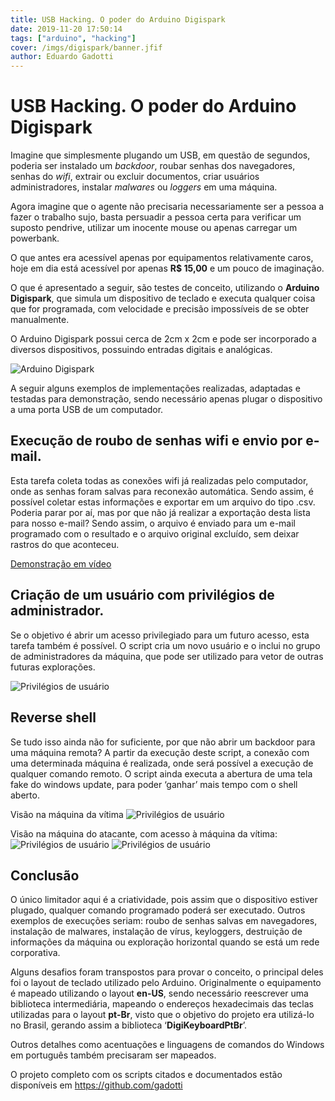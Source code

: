 ```yaml
---
title: USB Hacking. O poder do Arduino Digispark
date: 2019-11-20 17:50:14
tags: ["arduino", "hacking"]
cover: /imgs/digispark/banner.jfif
author: Eduardo Gadotti
---
```

# USB Hacking. O poder do Arduino Digispark

Imagine que simplesmente plugando um USB, em questão de segundos, poderia ser instalado um *backdoor*, roubar senhas dos navegadores, senhas do *wifi*, extrair ou excluir documentos, criar usuários administradores, instalar *malwares* ou *loggers* em uma máquina.

Agora imagine que o agente não precisaria necessariamente ser a pessoa a fazer o trabalho sujo, basta persuadir a pessoa certa para verificar um suposto pendrive, utilizar um inocente mouse ou apenas carregar um powerbank.

O que antes era acessível apenas por equipamentos relativamente caros, hoje em dia está acessível por apenas **R$ 15,00** e um pouco de imaginação.

O que é apresentado a seguir, são testes de conceito, utilizando o **Arduino Digispark**, que simula um dispositivo de teclado e executa qualquer coisa que for programada, com velocidade e precisão impossíveis de se obter manualmente.

O Arduino Digispark possui cerca de 2cm x 2cm e pode ser incorporado a diversos dispositivos, possuindo entradas digitais e analógicas.

![Arduino Digispark](/imgs/digispark/arduino_scheme.jfif)

A seguir alguns exemplos de implementações realizadas, adaptadas e testadas para demonstração, sendo necessário apenas plugar o dispositivo a uma porta USB de um computador.

## Execução de roubo de senhas wifi e envio por e-mail.

Esta tarefa coleta todas as conexões wifi já realizadas pelo computador, onde as senhas foram salvas para reconexão automática. Sendo assim, é possível coletar estas informações e exportar em um arquivo do tipo .csv. Poderia parar por aí, mas por que não já realizar a exportação desta lista para nosso e-mail? Sendo assim, o arquivo é enviado para um e-mail programado com o resultado e o arquivo original excluído, sem deixar rastros do que aconteceu.

[Demonstração em vídeo](https://www.youtube.com/watch?v=uzV_kIC-1_o)

## Criação de um usuário com privilégios de administrador.

Se o objetivo é abrir um acesso privilegiado para um futuro acesso, esta tarefa também é possível. O script cria um novo usuário e o inclui no grupo de administradores da máquina, que pode ser utilizado para vetor de outras futuras explorações.

![Privilégios de usuário](/imgs/digispark/user_privileges.png)

## Reverse shell

Se tudo isso ainda não for suficiente, por que não abrir um backdoor para uma máquina remota? A partir da execução deste script, a conexão com uma determinada máquina é realizada, onde será possível a execução de qualquer comando remoto. O script ainda executa a abertura de uma tela fake do windows update, para poder ‘ganhar’ mais tempo com o shell aberto.

Visão na máquina da vítima
![Privilégios de usuário](/imgs/digispark/windows_update.png)

Visão na máquina do atacante, com acesso à máquina da vítima:
![Privilégios de usuário](/imgs/digispark/reverse_shell_kali.png)
![Privilégios de usuário](/imgs/digispark/reverse_shell_kali2.png)

## Conclusão

O único limitador aqui é a criatividade, pois assim que o dispositivo estiver plugado, qualquer comando programado poderá ser executado. Outros exemplos de execuções seriam: roubo de senhas salvas em navegadores, instalação de malwares, instalação de vírus, keyloggers, destruição de informações da máquina ou exploração horizontal quando se está um rede corporativa.

Alguns desafios foram transpostos para provar o conceito, o principal deles foi o layout de teclado utilizado pelo Arduino. Originalmente o equipamento é mapeado utilizando o layout **en-US**, sendo necessário reescrever uma biblioteca intermediária, mapeando o endereços hexadecimais das teclas utilizadas para o layout **pt-Br**, visto que o objetivo do projeto era utilizá-lo no Brasil, gerando assim a biblioteca ‘**DigiKeyboardPtBr**’.

Outros detalhes como acentuações e linguagens de comandos do Windows em português também precisaram ser mapeados.


O projeto completo com os scripts citados e documentados estão disponíveis em <https://github.com/gadotti>